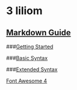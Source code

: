 3 liliom
========

[Markdown Guide][def1]
----------------------

###[Getting Started][def2]

###[Basic Syntax][def3]

###[Extended Syntax][def4]


[def1]: https://www.markdownguide.org/
[def2]: https://www.markdownguide.org/getting-started/
[def3]: https://www.markdownguide.org/basic-syntax/
[def4]: https://www.markdownguide.org/extended-syntax/

[Font Awesome 4][def]


[def]: https://fontawesome.com/v4/get-started/